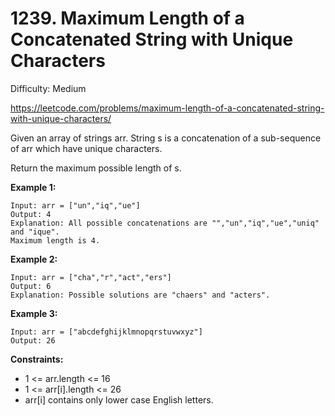# 1239. Maximum Length of a Concatenated String with Unique Characters

Difficulty: Medium

https://leetcode.com/problems/maximum-length-of-a-concatenated-string-with-unique-characters/

Given an array of strings arr. String s is a concatenation of a sub-sequence of arr which have unique characters.

Return the maximum possible length of s.

**Example 1:**
```
Input: arr = ["un","iq","ue"]
Output: 4
Explanation: All possible concatenations are "","un","iq","ue","uniq" and "ique".
Maximum length is 4.
```

**Example 2:**
```
Input: arr = ["cha","r","act","ers"]
Output: 6
Explanation: Possible solutions are "chaers" and "acters".
```

**Example 3:**
```
Input: arr = ["abcdefghijklmnopqrstuvwxyz"]
Output: 26
```

**Constraints:**

* 1 <= arr.length <= 16
* 1 <= arr[i].length <= 26
* arr[i] contains only lower case English letters.
